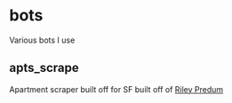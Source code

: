 # bots
Various bots I use 

## apts_scrape

Apartment scraper built off for SF built off of [Riley Predum](https://towardsdatascience.com/web-scraping-craigslist-a-complete-tutorial-c41cea4f4981)
